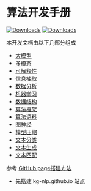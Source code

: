 # 算法开发手册

[![Downloads](https://pepy.tech/badge/scorecardbundle)](https://pepy.tech/project/scorecardbundle)  [![Downloads](https://img.shields.io/pypi/v/scorecardbundle?color=orange)](https://img.shields.io/pypi/v/scorecardbundle?color=orange)

本开发文档由以下几部分组成

* [大模型]()
* [多模态]()
* [可解释性]()
* [信息抽取]()
* [数据分析]()
* [机器学习]()
* [数据结构]()
* [算法框架]()
* [算法语料]()
* [图神经]()
* [模型压缩]()
* [文本分类]()
* [文本生成]()
* [文本匹配]()


参考 [GitHub page搭建方法](https://zhuanlan.zhihu.com/p/323457078)
* 先搭建 kg-nlp.github.io 站点
